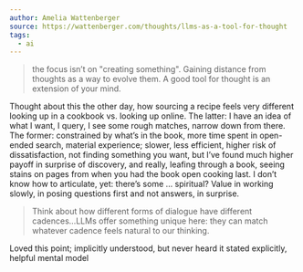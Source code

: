 ```yaml
---
author: Amelia Wattenberger
source: https://wattenberger.com/thoughts/llms-as-a-tool-for-thought
tags:
  - ai
---
```

> the focus isn’t on "creating something". Gaining distance from thoughts as a way to evolve them. A good tool for thought is an extension of your mind.

Thought about this the other day, how sourcing a recipe feels very different looking up in a cookbook vs. looking up online. The latter: I have an idea of what I want, I query, I see some rough matches, narrow down from there. The former: constrained by what’s in the book, more time spent in open-ended search, material experience; slower, less efficient, higher risk of dissatisfaction, not finding something you want, but I’ve found much higher payoff in surprise of discovery, and really, leafing through a book, seeing stains on pages from when you had the book open cooking last. I don’t know how to articulate, yet: there’s some … spiritual? Value in working slowly, in posing questions first and not answers, in surprise. 

  
> Think about how different forms of dialogue have different cadences…LLMs offer something unique here: they can match whatever cadence feels natural to our thinking.

Loved this point; implicitly understood, but never heard it stated explicitly, helpful mental model